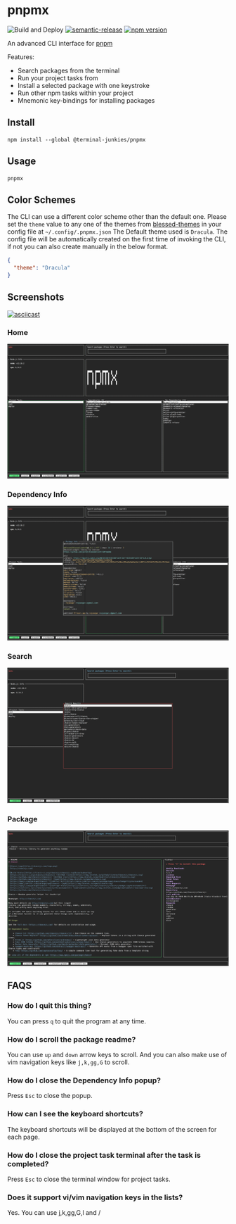 # pnpmx

![Build and Deploy](https://github.com/terminal-junkies/pnpmx/workflows/Build%20and%20Deploy/badge.svg)
[![semantic-release](https://img.shields.io/badge/%20%20%F0%9F%93%A6%F0%9F%9A%80-semantic--release-e10079.svg)](https://github.com/semantic-release/semantic-release)
[![npm version](http://img.shields.io/npm/v/@terminal-junkies/pnpmx.svg?style=flat)](https://npmjs.org/package/@terminal-junkies/pnpmx "View this project on npm")

An advanced CLI interface for [pnpm](pnpm.js.org)

Features:
- Search packages from the terminal
- Run your project tasks from
- Install a selected package with one keystroke
- Run other npm tasks within your project
- Mnemonic key-bindings for installing packages


## Install

```
npm install --global @terminal-junkies/pnpmx
```

## Usage

```
pnpmx
```

## Color Schemes
The CLI can use a different color scheme other than the default one. Please set the `theme` value to any 
one of the themes from [blessed-themes](https://github.com/blessedjs/blessed-themes) in your config file at `~/.config/.pnpmx.json`
The Default theme used is `Dracula`. The config file will be automatically created on the first time of invoking the CLI, if not you can also create manually in the below format.

```json
{
  "theme": "Dracula"
}
```

## Screenshots

[![asciicast](https://asciinema.org/a/7ajz46JAVDVR9nV5ZMwhLLzAT.svg)](https://asciinema.org/a/7ajz46JAVDVR9nV5ZMwhLLzAT)

### Home
![home page](screenshots/home.png)

### Dependency Info
![dep info ](screenshots/dep-info.png)

### Search
![search page](screenshots/search.png)

### Package
![package page](screenshots/package.png)

## FAQS

### How do I quit this thing?
You can press `q` to quit the program at any time.

### How do I scroll the package readme?
You can use `up` and `down` arrow keys to scroll. And you can also make use of vim navigation keys like `j,k,gg,G` to scroll.

### How do I close the Dependency Info popup?
Press `Esc` to close the popup.

### How can I see the keyboard shortcuts?
The keyboard shortcuts will be displayed at the bottom of the screen for each page.

### How do I close the project task terminal after the task is completed?
Press `Esc` to close the terminal window for project tasks.

### Does it support vi/vim navigation keys in the lists?
Yes. You can use j,k,gg,G,l and /
